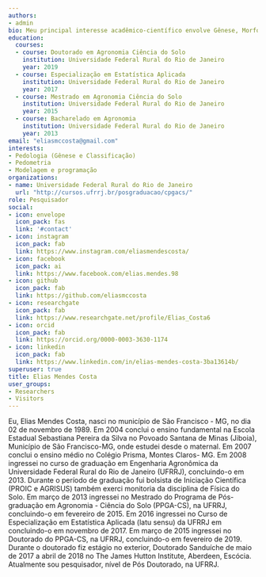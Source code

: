 ```yaml
---
authors:
- admin
bio: Meu principal interesse acadêmico-científico envolve Gênese, Morfologia, Classificação, Fertilidade e Manejo de Solos, Levantamento e Mapeamento Digital de Solos, Pedologia Quantitativa (Pedometria), Geotecnologias e Análise Ambiental, Modelagem e Programação.
education:
  courses:
  - course: Doutorado em Agronomia Ciência do Solo
    institution: Universidade Federal Rural do Rio de Janeiro
    year: 2019
  - course: Especialização em Estatística Aplicada
    institution: Universidade Federal Rural do Rio de Janeiro
    year: 2017
  - course: Mestrado em Agronomia Ciência do Solo
    institution: Universidade Federal Rural do Rio de Janeiro
    year: 2015
  - course: Bacharelado em Agronomia 
    institution: Universidade Federal Rural do Rio de Janeiro
    year: 2013
email: "eliasmccosta@gmail.com"
interests:
- Pedologia (Gênese e Classificação)
- Pedometria
- Modelagem e programação
organizations:
- name: Universidade Federal Rural do Rio de Janeiro
  url: "http://cursos.ufrrj.br/posgraduacao/cpgacs/"
role: Pesquisador
social:
- icon: envelope
  icon_pack: fas
  link: '#contact'
- icon: instagram
  icon_pack: fab
  link: https://www.instagram.com/eliasmendescosta/
- icon: facebook
  icon_pack: ai
  link: https://www.facebook.com/elias.mendes.98
- icon: github
  icon_pack: fab
  link: https://github.com/eliasmccosta
- icon: researchgate
  icon_pack: fab
  link: https://www.researchgate.net/profile/Elias_Costa6
- icon: orcid
  icon_pack: fab
  link: https://orcid.org/0000-0003-3630-1174
- icon: linkedin
  icon_pack: fab
  link: https://www.linkedin.com/in/elias-mendes-costa-3ba13614b/
superuser: true
title: Elias Mendes Costa
user_groups:
- Researchers
- Visitors
---
```

Eu, Elias Mendes Costa, nasci no município de São Francisco - MG, no dia 02 de novembro de 1989. Em 2004 conclui o ensino fundamental na Escola Estadual Sebastiana Pereira da Silva no Povoado Santana de Minas (Jiboia), Município de São Francisco-MG, onde estudei desde o maternal. Em 2007 conclui o ensino médio no Colégio Prisma, Montes Claros- MG. Em 2008 ingressei no curso de graduação em Engenharia Agronômica da Universidade Federal Rural do Rio de Janeiro (UFRRJ), concluindo-o em 2013. Durante o período de graduação fui bolsista de Iniciação Científica (PROIC e AGRISUS) também exerci monitoria da disciplina de Física do Solo. Em março de 2013 ingressei no Mestrado do Programa de Pós-graduação em Agronomia - Ciência do Solo (PPGA-CS), na UFRRJ, concluindo-o em fevereiro de 2015. Em 2016 ingressei no Curso de Especialização em Estatística Aplicada (latu sensu) da UFRRJ em concluindo-o em novembro de 2017. Em março de 2015 ingressei no Doutorado do PPGA-CS, na UFRRJ, concluindo-o em fevereiro de 2019. Durante o doutorado fiz estágio no exterior, Doutorado Sanduíche de maio de 2017 a abril de 2018 no The James Hutton Institute, Aberdeen, Escócia. Atualmente sou pesquisador, nível de Pós Doutorado, na UFRRJ.
